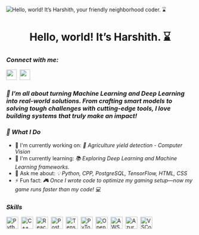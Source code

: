![Hello, world! It’s Harshith, your friendly neighborhood coder. ⌛](https://static.wixstatic.com/media/53fad0_ce0704caa0174d6aa9b2b8101a62fa77~mv2.gif)

<div id="toc">
  <ul align="center" style="list-style: none">
    <summary>
      <h1>
        Hello, world! It’s Harshith. ⌛
      </h1>
    </summary>
  </ul>
</div>

*<h3 align="left">Connect with me:</h3>* 
<p align="left"><a href="https://github.com/Harshith422" target="_blank"><img src="https://img.shields.io/badge/GitHub-100000?logo=github&logoColor=white" height="28" style="margin-right: 4px"></a> <a href="https://www.linkedin.com/in/harshith-potnuri-144har/" target="_blank"><img src="https://img.shields.io/badge/LinkedIn-0077B5?logo=linkedin&logoColor=white" height="28" style="margin-right: 4px"></a>

 *<h3 align="left">🚀 I’m all about turning Machine Learning and Deep Learning into real-world solutions. From crafting smart models to solving tough challenges with cutting-edge tools, I love building systems that truly make an impact!</h3>*

*<h3 align="left">🌟 What I Do</h3>*

- 💼 I'm currently working on: *🧠 Agriculture yield detection  - Computer Vision*
- 🌱 I'm currently learning: *📚  Exploring Deep Learning and Machine Learning frameworks.*
- 💬 Ask me about: *💡 Python, CPP, PostgreSQL, TensorFlow, HTML, CSS*
- ⚡ Fun fact: *🎮 Once I wrote code to optimize my gaming setup—now my game runs faster than my code! 💻*

 *<h3 align="left">Skills</h3>*

<div style="display: flex; flex-wrap: wrap; gap: 4px; justify-content: left;"><img src="https://skillicons.dev/icons?i=python" height="32" alt="Python" style="margin-right: 4px"> <img src="https://skillicons.dev/icons?i=cpp" height="32" alt="C++" style="margin-right: 4px"> <img src="https://skillicons.dev/icons?i=react" height="32" alt="React" style="margin-right: 4px"> <img src="https://skillicons.dev/icons?i=postgresql" height="32" alt="PostgreSQL" style="margin-right: 4px"> <img src="https://skillicons.dev/icons?i=tensorflow" height="32" alt="TensorFlow" style="margin-right: 4px"> <img src="https://skillicons.dev/icons?i=pytorch" height="32" alt="PyTorch" style="margin-right: 4px"> <img src="https://skillicons.dev/icons?i=opencv" height="32" alt="OpenCV" style="margin-right: 4px"> <img src="https://skillicons.dev/icons?i=aws" height="32" alt="AWS" style="margin-right: 4px"> <img src="https://skillicons.dev/icons?i=azure" height="32" alt="Azure" style="margin-right: 4px"> <img src="https://skillicons.dev/icons?i=vscode" height="32" alt="VSCode" style="margin-right: 4px"></div>
